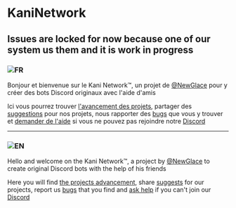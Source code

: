 # KaniNetwork
## Issues are locked for now because one of our system us them and it is work in progress

### ![FR](https://cdn.discordapp.com/emojis/829641067912495184.png?size=40) 
Bonjour et bienvenue sur le Kani Network:tm:, un projet de [@NewGlace](https://github.com/NewGlace) pour y créer des bots Discord originaux avec l'aide d'amis

Ici vous pourrez trouver [l'avancement des projets](https://github.com/KaniNetwork/KaniNetwork/projects), partager des [suggestions](https://github.com/KaniNetwork/KaniNetwork/issues/new?assignees=&labels=suggestion&template=suggestion.md&title=Suggestion+template) pour nos projets, nous rapporter des [bugs](https://github.com/KaniNetwork/KaniNetwork/issues/new?assignees=&labels=bug&template=bug.md&title=Bug+report+template) que vous y trouver et [demander de l'aide](https://github.com/KaniNetwork/KaniNetwork/discussions/categories/support) si vous ne pouvez pas rejoindre notre [Discord](https://discord.gg/6pnDcSs)

-----------------------------------------


### ![EN](https://cdn.discordapp.com/emojis/829641409254129664.png?size=40) 
Hello and welcome on the Kani Network:tm:, a project by [@NewGlace](https://github.com/NewGlace) to create original Discord bots with the help of his friends

Here you will find [the projects advancement](https://github.com/KaniNetwork/KaniNetwork/projects), share [suggests](https://github.com/KaniNetwork/KaniNetwork/issues/new?assignees=&labels=suggestion&template=suggestion.md&title=Suggestion+template) for our projects, report us [bugs](https://github.com/KaniNetwork/KaniNetwork/issues/new?assignees=&labels=bug&template=bug.md&title=Bug+report+template) that you find and [ask help](https://github.com/KaniNetwork/KaniNetwork/discussions/categories/support) if you can't join our [Discord](https://discord.gg/6pnDcSs)

